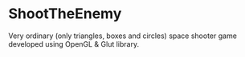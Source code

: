 # ShootTheEnemy
Very ordinary (only triangles, boxes and circles) space shooter game developed using OpenGL &amp; Glut library.
